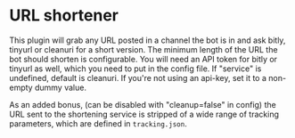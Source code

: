 # URL shortener

This plugin will grab any URL posted in a channel the bot is in and ask bitly, tinyurl or cleanuri for a short version. The minimum length of the URL the bot should shorten is configurable.
You will need an API token for bitly or tinyurl as well, which you need to put in the config file. If "service" is undefined, default is cleanuri.
If you're not using an api-key, set it to a non-empty dummy value.

As an added bonus, (can  be disabled with "cleanup=false" in config) the URL sent to the shortening service is stripped of a wide range of tracking parameters, which are defined in `tracking.json`.